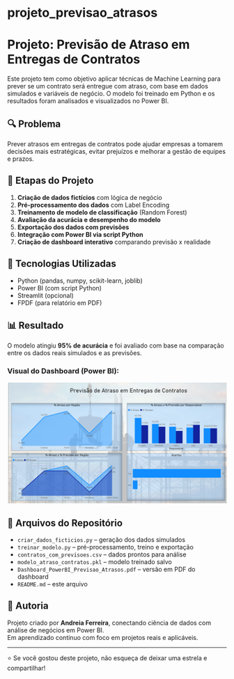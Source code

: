 # projeto_previsao_atrasos

# Projeto: Previsão de Atraso em Entregas de Contratos

Este projeto tem como objetivo aplicar técnicas de Machine Learning para prever se um contrato será entregue com atraso, com base em dados simulados e variáveis de negócio. O modelo foi treinado em Python e os resultados foram analisados e visualizados no Power BI.

## 🔍 Problema

Prever atrasos em entregas de contratos pode ajudar empresas a tomarem decisões mais estratégicas, evitar prejuízos e melhorar a gestão de equipes e prazos.

## 🧠 Etapas do Projeto

1. **Criação de dados fictícios** com lógica de negócio  
2. **Pré-processamento dos dados** com Label Encoding  
3. **Treinamento de modelo de classificação** (Random Forest)  
4. **Avaliação da acurácia e desempenho do modelo**  
5. **Exportação dos dados com previsões**  
6. **Integração com Power BI via script Python**  
7. **Criação de dashboard interativo** comparando previsão x realidade  

## 🧰 Tecnologias Utilizadas

- Python (pandas, numpy, scikit-learn, joblib)  
- Power BI (com script Python)  
- Streamlit (opcional)  
- FPDF (para relatório em PDF)  

## 📊 Resultado

O modelo atingiu **95% de acurácia** e foi avaliado com base na comparação entre os dados reais simulados e as previsões.

### Visual do Dashboard (Power BI):

![Dashboard](Dashboard_Previsao_Atrasos.png)



## 📁 Arquivos do Repositório

- `criar_dados_ficticios.py` – geração dos dados simulados  
- `treinar_modelo.py` – pré-processamento, treino e exportação  
- `contratos_com_previsoes.csv` – dados prontos para análise  
- `modelo_atraso_contratos.pkl` – modelo treinado salvo  
- `Dashboard_PowerBI_Previsao_Atrasos.pdf` – versão em PDF do dashboard  
- `README.md` – este arquivo  

## 💬 Autoria

Projeto criado por **Andreia Ferreira**, conectando ciência de dados com análise de negócios em Power BI.  
Em aprendizado contínuo com foco em projetos reais e aplicáveis.

---

⭐ Se você gostou deste projeto, não esqueça de deixar uma estrela e compartilhar!
